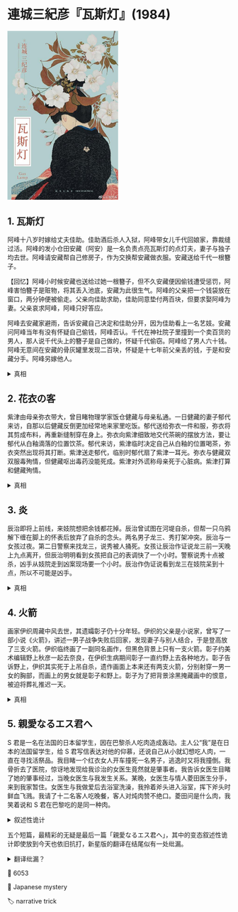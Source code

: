# 連城三紀彦『瓦斯灯』(1984)

<img src=images/1984_cover.jpg width=250/>

## 1. 瓦斯灯

阿峰十八岁时嫁给丈夫佳助。佳助酒后杀人入狱，阿峰带女儿千代回娘家，靠裁缝过活。阿峰的发小仓田安藏（阿安）是一名负责点亮瓦斯灯的点灯夫，妻子与独子均去世。阿峰请安藏帮自己修房子，作为交换帮安藏做衣服。安藏送给千代一根簪子。

【回忆】阿峰小时候安藏也送给过她一根簪子，但不久安藏便因偷钱遭受惩罚，阿峰害怕簪子是赃物，将其丢入池底，安藏为此很生气。阿峰的父亲把一个钱袋放在窗口，两分钟便被偷走。父亲向佳助求助，佳助同意垫付两百块，但要求娶阿峰为妻。父亲哀求阿峰，阿峰只好答应。

阿峰去安藏家避雨，告诉安藏自己决定和佳助分开，因为佳助看上一名艺妓。安藏问阿峰当年有没有怀疑自己偷钱，阿峰否认。千代在神社院子里撞到一个卖百货的男人，那人说千代头上的簪子是自己做的，怀疑千代偷窃。阿峰给了男人六十钱。阿峰无意间在安藏的骨灰罐里发现二百块，怀疑是十七年前父亲丢的钱，于是和安藏分手。阿峰另嫁他人。

<details><summary>真相</summary>
二百块是安藏积攒的积蓄。
</details>

## 2. 花衣の客

紫津由母亲弥衣带大，曾目睹物理学家饭仓健藏与母亲私通。一日健藏的妻子郁代来访，自那以后健藏反倒更加经常地来家里吃饭。郁代送给弥衣一件和服，弥衣将其剪成布料，再重新缝制穿在身上。弥衣向紫津细致地交代茶碗的摆放方法，要让郁代从白釉滴落的位置饮茶。郁代来访，紫津临时决定自己从白釉的位置喝茶，弥衣突然出现将其打断。紫津送走郁代，临别时郁代扇了紫津一耳光。弥衣与健藏双双服毒殉情，但健藏呕出毒药没能死成。紫津对外谎称母亲死于心脏病。紫津打算和健藏殉情。

<details><summary>真相</summary>
茶碗是真品而不是仿制品。健藏爱的是紫津而不是弥衣，弥衣和郁代都嫉妒紫津，郁代扇紫津耳光是因为嫉妒。弥衣在健藏到访时特意穿成紫津的样子，明知健藏爱的是紫津也不在意。
</details>

## 3. 炎

辰治即将上前线，来妓院想把余钱都花掉。辰治曾试图在河堤自杀，但帮一只乌鸦解下缠在脚上的怀表后放弃了自杀的念头。两名男子龙三、秀打架冲突。辰治与一女孩过夜。第二日警察来找龙三，说秀被人捅死。女孩让辰治作证说龙三前一天晚上九点离开，但辰治明明看到女孩把自己的表调快了一个小时。警察说秀十点被杀，凶手从妓院走到凶案现场要一个小时。辰治作伪证说看到龙三在妓院呆到十点，所以不可能是凶手。

<details><summary>真相</summary>
女孩说要和辰治一起赴死，辰治明知是假话也选择相信，把怀表调慢了一个小时，如果因此误了去战场的火车，便会因叛国罪被处死，正好和女孩殉情。女孩把怀表调快了一小时，其实是调回了正常时间，如果辰治说龙三九点离开，正好会证明他是凶手。结尾辰治和女孩相拥烧死。
</details>

## 4. 火箭

画家伊织周藏中风去世，其遗孀彰子仍十分年轻。伊织的父亲是小说家，曾写了一部小说《火箭》，讲述一男子战争失败后回家，发现妻子与别人结合，于是登高放了三支火箭。伊织临终画了一副同名画作，但黑色背景上只有一支火箭。彰子约美术编辑野上秋彦一起去奈良，在伊织生病期间彰子一直约野上去各种地方。彰子告诉野上，伊织其实死于上吊自杀，遗作画面上本来还有两支火箭，分别射穿一男一女的胸部，而画上的男女就是彰子和野上。彰子为了把背景涂黑掩藏画中的恨意，被迫将葬礼推迟一天。

<details><summary>真相</summary>
伊织嫉妒彰子曾怀念旧情人，主动策划了彰子和野上约会，并在遗作中画了二人被射死，计划在遗作问世时完成对彰子的复仇，但他没想到彰子发现并修改了遗作。
</details>

## 5. 親愛なるエス君へ

S 君是一名在法国的日本留学生，因在巴黎杀人吃肉造成轰动。主人公“我”是在日本的法国留学生，给 S 君写信表达对他的仰慕，还说自己从小就幻想吃人肉，一直在寻找活祭品。我目睹一个红衣女人开车撞死一名男子，逃逸时又将我撞倒。我骨折去了医院，惊讶地发现给我诊治的女医生竟然就是肇事者。我告诉女医生目睹了她的肇事经过，当晚女医生与我发生关系。某晚，女医生与情人菱田医生分手，来到我家暂住。女医生与我做爱后去浴室洗澡，我拎着斧头进入浴室，挥下斧头时鲜血飞溅。我请了十二名客人吃晚餐，客人对炖肉赞不绝口。菱田问是什么肉，我笑着说和 S 君在巴黎吃的是同一种肉。

<details><summary>叙述性诡计</summary>
我用斧头切下了自己的两条腿（而不是女医生的腿），一条在大家胃里，一条在冰箱里。我逼迫女医生为我治疗，不然便告发她肇事逃逸。结尾，我让女医生砍断我的双臂，把写给 S 君的信扔到街上，希望有人捡到后丢到邮筒里。
</details>

五个短篇，最精彩的无疑是最后一篇「親愛なるエス君へ」，其中的变态叙述性诡计即使放到今天也依旧抗打，新星版的翻译在结尾似有一处纰漏。

<details><summary>翻译纰漏？</summary>
晚餐结束客人离开后：
<blockquote>
我走进卧室，打开门。卧室里一片漆黑，我摸黑找到了墙上的开关。
</blockquote>
“我”那时已经砍断双腿，应该无法走路，而且顺序上来说，应该先打开门才能进入卧室。

日文原文为：
<blockquote>
私は寝室の扉に近づき、鍵をあけた。寝室の中は真っ暗だった。私は手探りで壁のスイッチを見つけた。
</blockquote>
此处的“近づき”似应译为“接近”。
</details>

:link: 6053

:file_folder: Japanese mystery

:label: narrative trick
